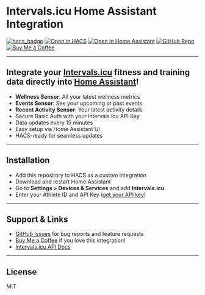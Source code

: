 # Intervals.icu Home Assistant Integration

[![hacs_badge](https://img.shields.io/badge/HACS-Custom-orange.svg)](https://github.com/hacs/integration)
[![Open in HACS](https://img.shields.io/badge/-Add%20with%20HACS-41BDF5?logo=home-assistant&logoColor=white&style=flat-square)](https://my.home-assistant.io/redirect/hacs_repository/?owner=salihinsaealal&repository=intervals-homeassistant&category=integration)
[![Open in Home Assistant](https://img.shields.io/badge/-Open%20in%20Home%20Assistant-41BDF5?logo=home-assistant&logoColor=white&style=flat-square)](https://my.home-assistant.io/redirect/integration/?domain=intervals_icu)
[![GitHub Repo](https://img.shields.io/badge/-GitHub-181717?logo=github&logoColor=white&style=flat-square)](https://github.com/salihinsaealal/intervals-homeassistant)
[![Buy Me a Coffee](https://img.shields.io/badge/-Buy%20me%20a%20coffee-FFDD00?logo=buy-me-a-coffee&logoColor=black&style=flat-square)](https://coff.ee/salihin)

---

## Integrate your [Intervals.icu](https://intervals.icu/) fitness and training data directly into [Home Assistant](https://www.home-assistant.io/)!

- **Wellness Sensor**: All your latest wellness metrics
- **Events Sensor**: See your upcoming or past events
- **Recent Activity Sensor**: Your latest activity details
- Secure Basic Auth with your Intervals.icu API Key
- Data updates every 15 minutes
- Easy setup via Home Assistant UI
- HACS-ready for seamless updates

---

## Installation

- Add this repository to HACS as a custom integration
- Download and restart Home Assistant
- Go to **Settings > Devices & Services** and add **Intervals.icu**
- Enter your Athlete ID and API Key ([get your API key](https://forum.intervals.icu/t/api-access-to-intervals-icu/609))

---

## Support & Links

- [GitHub Issues](https://github.com/salihinsaealal/intervals-homeassistant/issues) for bug reports and feature requests
- [Buy Me a Coffee](https://coff.ee/salihin) if you love this integration!
- [Intervals.icu API Docs](https://intervals.icu/api-docs.html)

---

## License
MIT 